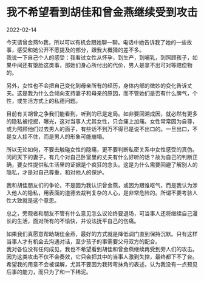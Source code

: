 我不希望看到胡佳和曾金燕继续受到攻击
===

2022-02-14<br>

今天请曾金燕fo我，所以可以有机会跟她聊一聊。电话中她告诉我了她的一些故事，感受和她公开不愿提及的部分，跟我大概猜的差不多。<br>
我说一下自己个人的感受：我看过女性从怀孕，到生产，到哺乳，到照顾孩子，如果中间还有堕胎这类事，那她们身心所付出的代价，男人是拿不出可对等赔偿物的。<br>

另外，女性也不会把自己变化到母亲所有的经历，身体内部的微妙的变化告诉丈夫。这是我为什么会倾向支持妻子和母亲的原因，而不管她们是否有什么脾气，个性，或生活方式上的私德问题。<br>

目前有关胡曾之争我们能看到，听到的已是定局。如非要回溯成因，就必然有更多的隐私被挖掘，曝光，这对当事人尤其女性，只会痛上加痛。女性常常因为自尊，或为照顾他们过去男人的面子，有些话不到万不得已是说不出口的。一旦出口，不是女人挂不住，而是男人的形象可能崩塌。<br>

所以无论如何，不要去触碰女性的隐痛，更不要判断私密关系中女性感受的真伪。问问天下的妻子，有几个对自己卧室里的丈夫有什么好听的话？故为自己的判断正确，要女性提供私生活里的证据是个疯狂的念头。这是为什么需要回避了解别人的隐私，才是对自己尊重，和对他人的保护。<br>

我和胡佳朋友们的争论，不是因为我认识曾金燕，或因为跟谁呕气，而是我认为涉入他人的隐私，用表面的道德去裁判复杂的人心，是非常危险的。所谓不要考验人性大致就是这个意思。<br>

总之，旁观者和朋友不管有什么意见怎么议论终要退场，可当事人还将继续自己漫长的生活，面对所有的不愉快，并设法抚平自己的伤痛。<br>

如果我们真愿意帮助胡佳金燕，最好的方式就是降低调门直到保持沉默。只有这样当事人才有机会去沟通对话，至少孩子的事需要父母双方的配合。<br>
我对各位没有任何成见，我也不希望看到胡佳和曾金燕继续再受到旁人们的攻击。<br>
因为这类攻击不仅不会奏效，它只会把其中的当事人激到失控，最终都下不了台。<br>
希望我的用意不会被误解，尤其不要因为我转弯抹角的表述，认为我没有一点预见后事的能力，而只为了和一下稀泥。<br>
